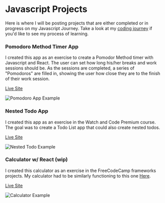 # Javascript Projects
Here is where I will be posting projects that are either completed or in progress on my Javascript Journey. Take a look at my [coding journey](https://github.com/jordanvidrine/coding-journey/) if you'd like to see my process of learning.

### Pomodoro Method Timer App
I created this app as an exercise to create a Pomodor Method timer with Javascript and React. The user can set how long his/her breaks and work sessions should be. As the sessions are completed, a series of "Pomodoros" are filled in, showing the user how close they are to the finish of their work session.

[Live Site](https://jordanvidrine.github.io/pomodoro/index.html)

<img src="https://i.postimg.cc/7ZHZ0KST/Screenshot-2019-06-12-Pomodoro-React-App.png" alt="Pomodoro App Example">

### Nested Todo App
I created this app as an exercise in the Watch and Code Premium course. The goal was to create a Todo List app that could also create nested todos.

[Live Site](https://jordanvidrine.github.io/nested-todos/index.html)

<img src="https://media.giphy.com/media/TiVjuJgQqP6cZ3iWxf/giphy.gif" alt="Nested Todo Example">

### Calculator w/ React (wip)
I created this calculator as an exercise in the FreeCodeCamp frameworks projects. My calculator had to be similarly functioning to this one [Here](https://codepen.io/freeCodeCamp/full/wgGVVX).

[Live Site](https://jordanvidrine.github.io/calculator/index.html)

<img src="https://media.giphy.com/media/lSseJ9x44HZaU8EQEb/giphy.gif" alt="Calculator Example">
